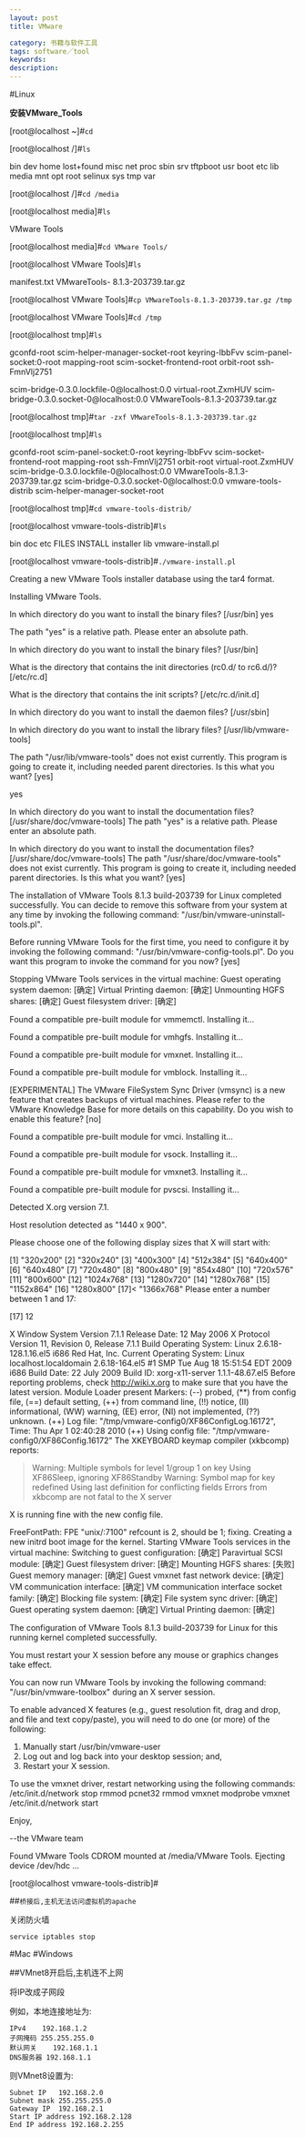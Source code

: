 ```yaml
---
layout: post
title: VMware

category: 书籍与软件工具
tags: software／tool
keywords: 
description: 
---
```

#Linux

**安装VMware_Tools**

[root@localhost ~]#`cd`

[root@localhost /]#`ls`

bin   dev home lost+found misc net proc sbin     srv tftpboot usr
boot etc lib   media       mnt   opt root selinux sys tmp       var

[root@localhost /]#`cd /media`

[root@localhost media]#`ls`

VMware Tools

[root@localhost media]#`cd VMware Tools/`

[root@localhost VMware Tools]#`ls`

manifest.txt VMwareTools- 8.1.3-203739.tar.gz

[root@localhost VMware Tools]#`cp VMwareTools-8.1.3-203739.tar.gz /tmp`

[root@localhost VMware Tools]#`cd /tmp`

[root@localhost tmp]#`ls`

gconfd-root                                 scim-helper-manager-socket-root
keyring-lbbFvv                              scim-panel-socket:0-root
mapping-root                                scim-socket-frontend-root
orbit-root                                  ssh-FmnVlj2751

scim-bridge-0.3.0.lockfile-0@localhost:0.0 virtual-root.ZxmHUV
scim-bridge-0.3.0.socket-0@localhost:0.0    VMwareTools-8.1.3-203739.tar.gz

[root@localhost tmp]#`tar -zxf VMwareTools-8.1.3-203739.tar.gz`

[root@localhost tmp]#`ls`

gconfd-root                                 scim-panel-socket:0-root
keyring-lbbFvv                              scim-socket-frontend-root
mapping-root                                ssh-FmnVlj2751
orbit-root                                  virtual-root.ZxmHUV
scim-bridge-0.3.0.lockfile-0@localhost:0.0 VMwareTools-8.1.3-203739.tar.gz
scim-bridge-0.3.0.socket-0@localhost:0.0    vmware-tools-distrib
scim-helper-manager-socket-root

[root@localhost tmp]#`cd vmware-tools-distrib/`

[root@localhost vmware-tools-distrib]#`ls`

bin doc etc FILES INSTALL installer lib vmware-install.pl

[root@localhost vmware-tools-distrib]#`./vmware-install.pl`

Creating a new VMware Tools installer database using the tar4 format.

Installing VMware Tools.

In which directory do you want to install the binary files?
[/usr/bin] yes  

The path "yes" is a relative path. Please enter an absolute path.

In which directory do you want to install the binary files?
[/usr/bin]

What is the directory that contains the init directories (rc0.d/ to rc6.d/)?
[/etc/rc.d]

What is the directory that contains the init scripts?
[/etc/rc.d/init.d]

In which directory do you want to install the daemon files?
[/usr/sbin]

In which directory do you want to install the library files?
[/usr/lib/vmware-tools]

The path "/usr/lib/vmware-tools" does not exist currently. This program is
going to create it, including needed parent directories. Is this what you want?
[yes]

yes  

In which directory do you want to install the documentation files?
[/usr/share/doc/vmware-tools]
The path "yes" is a relative path. Please enter an absolute path.

In which directory do you want to install the documentation files?
[/usr/share/doc/vmware-tools]
The path "/usr/share/doc/vmware-tools" does not exist currently. This program
is going to create it, including needed parent directories. Is this what you
want? [yes]

The installation of VMware Tools 8.1.3 build-203739 for Linux completed
successfully. You can decide to remove this software from your system at any
time by invoking the following command: "/usr/bin/vmware-uninstall-tools.pl".

Before running VMware Tools for the first time, you need to configure it by
invoking the following command: "/usr/bin/vmware-config-tools.pl". Do you want
this program to invoke the command for you now? [yes]

Stopping VMware Tools services in the virtual machine:
Guest operating system daemon:                          [确定]
Virtual Printing daemon:                                [确定]
Unmounting HGFS shares:                                 [确定]
Guest filesystem driver:                                [确定]

Found a compatible pre-built module for vmmemctl. Installing it...

Found a compatible pre-built module for vmhgfs. Installing it...

Found a compatible pre-built module for vmxnet. Installing it...

Found a compatible pre-built module for vmblock. Installing it...

[EXPERIMENTAL] The VMware FileSystem Sync Driver (vmsync) is a new feature that
creates backups of virtual machines. Please refer to the VMware Knowledge Base
for more details on this capability. Do you wish to enable this feature?
[no]

Found a compatible pre-built module for vmci. Installing it...

Found a compatible pre-built module for vsock. Installing it...

Found a compatible pre-built module for vmxnet3. Installing it...

Found a compatible pre-built module for pvscsi. Installing it...

Detected X.org version 7.1.

Host resolution detected as "1440 x 900".

Please choose one of the following display sizes that X will start with:

[1] "320x200"
[2] "320x240"
[3] "400x300"
[4] "512x384"
[5] "640x400"
[6] "640x480"
[7] "720x480"
[8] "800x480"
[9] "854x480"
[10] "720x576"
[11] "800x600"
[12] "1024x768"
[13] "1280x720"
[14] "1280x768"
[15] "1152x864"
[16] "1280x800"
[17]< "1366x768"
Please enter a number between 1 and 17:

[17] 12  


X Window System Version 7.1.1
Release Date: 12 May 2006
X Protocol Version 11, Revision 0, Release 7.1.1
Build Operating System: Linux 2.6.18-128.1.16.el5 i686 Red Hat, Inc.
Current Operating System: Linux localhost.localdomain 2.6.18-164.el5 #1 SMP Tue Aug 18 15:51:54 EDT 2009 i686
Build Date: 22 July 2009
Build ID: xorg-x11-server 1.1.1-48.67.el5
Before reporting problems, check http://wiki.x.org
to make sure that you have the latest version.
Module Loader present
Markers: (--) probed, (**) from config file, (==) default setting,
(++) from command line, (!!) notice, (II) informational,
(WW) warning, (EE) error, (NI) not implemented, (??) unknown.
(++) Log file: "/tmp/vmware-config0/XF86ConfigLog.16172", Time: Thu Apr 1 02:40:28 2010
(++) Using config file: "/tmp/vmware-config0/XF86Config.16172"
The XKEYBOARD keymap compiler (xkbcomp) reports:
> Warning:          Multiple symbols for level 1/group 1 on key <I5F>
>                   Using XF86Sleep, ignoring XF86Standby
> Warning:          Symbol map for key <I5F> redefined
>                   Using last definition for conflicting fields
Errors from xkbcomp are not fatal to the X server

X is running fine with the new config file.

FreeFontPath: FPE "unix/:7100" refcount is 2, should be 1; fixing.
Creating a new initrd boot image for the kernel.
Starting VMware Tools services in the virtual machine:
Switching to guest configuration:                       [确定]
Paravirtual SCSI module:                                [确定]
Guest filesystem driver:                                [确定]
Mounting HGFS shares:                                   [失败]
Guest memory manager:                                   [确定]
Guest vmxnet fast network device:                       [确定]
VM communication interface:                             [确定]
VM communication interface socket family:               [确定]
Blocking file system:                                   [确定]
File system sync driver:                                [确定]
Guest operating system daemon:                          [确定]
Virtual Printing daemon:                                [确定]

The configuration of VMware Tools 8.1.3 build-203739 for Linux for this running
kernel completed successfully.

You must restart your X session before any mouse or graphics changes take
effect.

You can now run VMware Tools by invoking the following command:
"/usr/bin/vmware-toolbox" during an X server session.

To enable advanced X features (e.g., guest resolution fit, drag and drop, and
file and text copy/paste), you will need to do one (or more) of the following:
1. Manually start /usr/bin/vmware-user
2. Log out and log back into your desktop session; and,
3. Restart your X session.

To use the vmxnet driver, restart networking using the following commands:
/etc/init.d/network stop
rmmod pcnet32
rmmod vmxnet
modprobe vmxnet
/etc/init.d/network start

Enjoy,

--the VMware team

Found VMware Tools CDROM mounted at /media/VMware Tools. Ejecting device
/dev/hdc ...

[root@localhost vmware-tools-distrib]#

##`桥接后,主机无法访问虚拟机的apache`

关闭防火墙

```
service iptables stop
```

#Mac
#Windows

##VMnet8开启后,主机连不上网

将IP改成子网段

例如，本地连接地址为:

```
IPv4 	192.168.1.2
子网掩码 255.255.255.0
默认网关	192.168.1.1
DNS服务器 192.168.1.1
```

则VMnet8设置为:

```
Subnet IP	192.168.2.0
Subnet mask	255.255.255.0
Gateway IP	192.168.2.1
Start IP address 192.168.2.128
End IP address 192.168.2.255
```


